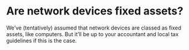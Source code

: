# Are network devices fixed assets?

We’ve (tentatively) assumed that network devices are classed as fixed assets, like computers. But it’ll be up to your accountant and local tax guidelines if this is the case.
